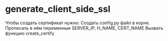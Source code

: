 # generate_client_side_ssl

Чтобы создать сертификат нужно:
  Создать config.py файл в корне.
  Прописать в нём переменные SERVER_IP, H_NAME, CERT_NAME
  Вызвать функцию create_certify
